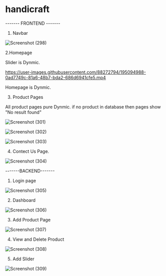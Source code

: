# handicraft

------- FRONTEND -------

1. Navbar

![Screenshot (298)](https://user-images.githubusercontent.com/88272794/195092530-8092ce4d-691d-4d7d-9b38-b28ef4041429.png)

2.Homepage

Slider is Dynmic.

https://user-images.githubusercontent.com/88272794/195094988-0ad7749c-81a6-48b7-bda2-686d6941cfe5.mp4

Homepage is Dynmic.



3. Product Pages

All product pages pure Dynmic.
if no product in database then pages show "No result found"


![Screenshot (301)](https://user-images.githubusercontent.com/88272794/197174872-49bb8ada-77e8-4f21-8c1b-e9cb7a934eab.png)

![Screenshot (302)](https://user-images.githubusercontent.com/88272794/197174988-f4f127b2-3694-4737-adcd-d969b56796d6.png)

![Screenshot (303)](https://user-images.githubusercontent.com/88272794/197175050-ebf49e10-2345-47f1-910d-6f20c1ffc080.png)


4. Contect Us Page.

![Screenshot (304)](https://user-images.githubusercontent.com/88272794/197175503-066e1bca-20dc-4850-9d32-08e204811ea2.png)


-------BACKEND-------


1. Login page

![Screenshot (305)](https://user-images.githubusercontent.com/88272794/197176986-69460f19-35c8-4b33-b1be-829fba9a5db4.png)

2. Dashboard

![Screenshot (306)](https://user-images.githubusercontent.com/88272794/197177094-4a55e747-4ee5-4121-9b9d-bd0c20cb27e6.png)

3. Add Product Page

![Screenshot (307)](https://user-images.githubusercontent.com/88272794/197177165-63ce4f49-ac8e-4fd3-9b09-45953f5f2472.png)

4. View and Delete Product

![Screenshot (308)](https://user-images.githubusercontent.com/88272794/197177227-17f1b48e-3a75-4f40-aea1-feb2722c34e0.png)

5. Add Slider

![Screenshot (309)](https://user-images.githubusercontent.com/88272794/197177277-846e9433-49d3-44cc-a105-c3ff64316378.png)





